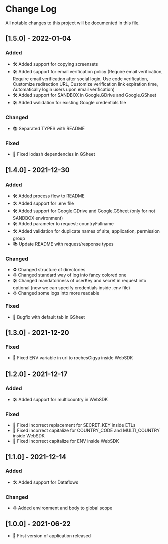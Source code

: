 # Change Log
All notable changes to this project will be documented in this file.
 
## [1.5.0] - 2022-01-04
 
### Added
- 🛠 Added support for copying screensets
- 🛠 Added support for email verification policy (Require email verification, Require email verification after social login, Use code verification, Customize redirection URL, Customize verification link expiration time, Automatically login users upon email verification)
- 🛠 Added support for SANDBOX in Google.GDrive and Google.GSheet
- 🛠 Added walidation for existing Google credentials file
 
### Changed
- 📚 Separated TYPES with README

### Fixed
- 🐛 Fixed lodash dependencies in GSheet
 
## [1.4.0] - 2021-12-30
  
### Added
- 🛠 Added process flow to README
- 🛠 Added support for .env file
- 🛠 Added support for Google.GDrive and Google.GSheet (only for not SANDBOX environment)
- 🛠 Added parameter to request: countryFullname
- 🛠 Added validation for duplicate names of site, application, permission group
- 📚 Update README with request/response types

### Changed
- ♻️ Changed structure of directories
- ♻️ Changed standard way of log into fancy colored one
- 🛠 Changed mandatoriness of userKey and secret in request into optional (now we can specify credentials inside .env file)
- ♻️ Changed some logs into more readable
  
### Fixed
- 🐛 Bugfix with default tab in GSheet
 
## [1.3.0] - 2021-12-20
  
### Fixed
- 🐛 Fixed ENV variable in url to rochesGigya inside WebSDK
 
## [1.2.0] - 2021-12-17
  
### Added
- 🛠 Added support for multicountry in WebSDK

### Fixed
- 🐛 Fixed incorrect replacement for SECRET_KEY inside ETLs
- 🐛 Fixed incorrect capitalize for COUNTRY_CODE and MULTI_COUNTRY inside WebSDK
- 🐛 Fixed incorrect capitalize for ENV inside WebSDK
 

## [1.1.0] - 2021-12-14
  
### Added
- 🛠 Added support for Dataflows

### Changed
- ♻️ Added environment and body to global scope
 
## [1.0.0] - 2021-06-22
- 🔖 First version of application released
